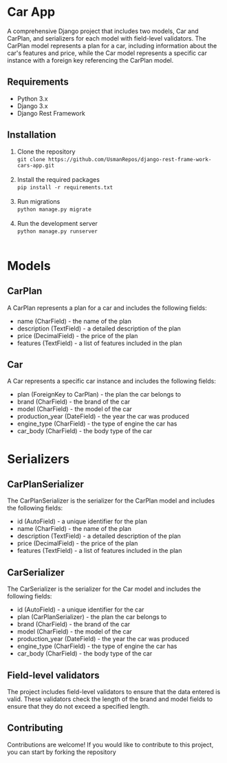 
# Car App
A comprehensive Django project that includes two models, Car and CarPlan, and serializers for each model with field-level validators. The CarPlan model represents a plan for a car, including information about the car's features and price, while the Car model represents a specific car instance with a foreign key referencing the CarPlan model.

## Requirements
* Python 3.x
* Django 3.x
* Django Rest Framework
## Installation
1. Clone the repository <br>
``` git clone https://github.com/UsmanRepos/django-rest-frame-work-cars-app.git ``` <br><br>
2. Install the required packages <br>
``` pip install -r requirements.txt ``` <br><br>
3. Run migrations <br>
``` python manage.py migrate ``` <br><br>
4. Run the development server  
``` python manage.py runserver ``` <br><br>
# Models
## CarPlan
A CarPlan represents a plan for a car and includes the following fields:
* name (CharField) - the name of the plan
* description (TextField) - a detailed description of the plan
* price (DecimalField) - the price of the plan
* features (TextField) - a list of features included in the plan
## Car
A Car represents a specific car instance and includes the following fields:
* plan (ForeignKey to CarPlan) - the plan the car belongs to
* brand (CharField) - the brand of the car
* model (CharField) - the model of the car
* production_year (DateField) - the year the car was produced
* engine_type (CharField) - the type of engine the car has
* car_body (CharField) - the body type of the car  
# Serializers
## CarPlanSerializer
The CarPlanSerializer is the serializer for the CarPlan model and includes the following fields:
* id (AutoField) - a unique identifier for the plan
* name (CharField) - the name of the plan
* description (TextField) - a detailed description of the plan
* price (DecimalField) - the price of the plan
* features (TextField) - a list of features included in the plan
## CarSerializer
The CarSerializer is the serializer for the Car model and includes the following fields:
* id (AutoField) - a unique identifier for the car
* plan (CarPlanSerializer) - the plan the car belongs to
* brand (CharField) - the brand of the car
* model (CharField) - the model of the car
* production_year (DateField) - the year the car was produced
* engine_type (CharField) - the type of engine the car has
* car_body (CharField) - the body type of the car
## Field-level validators
The project includes field-level validators to ensure that the data entered is valid. These validators check the length of the brand and model fields to ensure that they do not exceed a specified length.
## Contributing
Contributions are welcome! If you would like to contribute to this project, you can start by forking the repository



